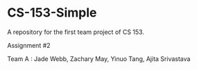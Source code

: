 # CS-153-Simple
A repository for the first team project of CS 153.

Assignment #2

Team A : Jade Webb, Zachary May, Yinuo Tang, Ajita Srivastava
